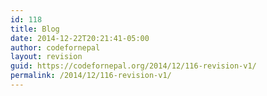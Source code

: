 ```yaml
---
id: 118
title: Blog
date: 2014-12-22T20:21:41-05:00
author: codefornepal
layout: revision
guid: https://codefornepal.org/2014/12/116-revision-v1/
permalink: /2014/12/116-revision-v1/
---
```

